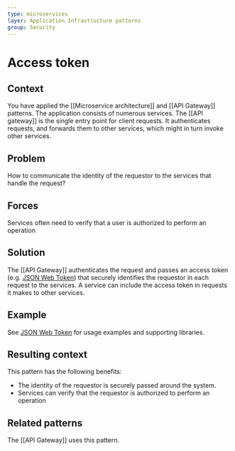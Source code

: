 ```yaml
---
type: microservices
layer: Application Infrastructure patterns
group: Security
---
```

# Access token

## Context

You have applied the [[Microservice architecture]] and [[API Gateway]] patterns. The application consists of numerous services. The [[API gateway]] is the single entry point for client requests. It authenticates requests, and forwards them to other services, which might in turn invoke other services.

## Problem

How to communicate the identity of the requestor to the services that handle the request?

## Forces

Services often need to verify that a user is authorized to perform an operation

## Solution

The [[API Gateway]] authenticates the request and passes an access token (e.g. [JSON Web Token](https://jwt.io/)) that securely identifies the requestor in each request to the services. A service can include the access token in requests it makes to other services.

## Example

See [JSON Web Token](https://jwt.io/) for usage examples and supporting libraries.

## Resulting context

This pattern has the following benefits:
- The identity of the requestor is securely passed around the system.
- Services can verify that the requestor is authorized to perform an operation

## Related patterns

The [[API Gateway]] uses this pattern.